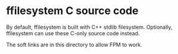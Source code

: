 # ffilesystem C source code

By default, ffilesystem is built with C++ stdlib filesystem.
Optionally, ffilesystem can use these C-only source code instead.

The soft links are in this directory to allow FPM to work.
